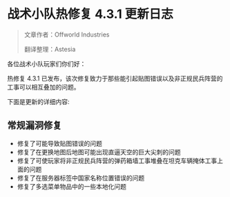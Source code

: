 # 战术小队热修复 4.3.1 更新日志

> 文章作者：Offworld Industries
> 
> 翻译整理：Astesia

各位战术小队玩家们你们好：

热修复 4.3.1 已发布，该次修复致力于那些能引起贴图错误以及非正规民兵阵营的工事可以相互叠加的问题。

下面是更新的详细内容:

## 常规漏洞修复

- 修复了可能导致贴图错误的问题
- 修复了在更换地图后地图可能出现直逼天空的巨大尖刺的问题
- 修复了可使玩家将非正规民兵阵营的弹药箱墙工事堆叠在坦克车辆掩体工事上面的问题
- 修复了在服务器标签中国家名称位置错误的问题
- 修复了多选菜单物品中的一些本地化问题
